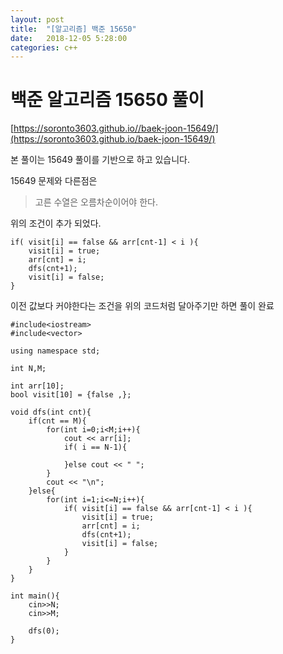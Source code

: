 ```yaml
---
layout: post
title:  "[알고리즘] 백준 15650"
date:   2018-12-05 5:28:00
categories: c++
---
```


# 백준 알고리즘 15650 풀이

[https://soronto3603.github.io//baek-joon-15649/](https://soronto3603.github.io/baek-joon-15649/)

본 풀이는 15649 풀이를 기반으로 하고 있습니다.

15649 문제와 다른점은 

> 고른 수열은 오름차순이어야 한다.

위의 조건이 추가 되었다.

```
if( visit[i] == false && arr[cnt-1] < i ){
    visit[i] = true;
    arr[cnt] = i;
    dfs(cnt+1);
    visit[i] = false; 
}
```

이전 값보다 커야한다는 조건을 위의 코드처럼 달아주기만 하면 풀이 완료

```
#include<iostream>
#include<vector>

using namespace std;

int N,M;

int arr[10];
bool visit[10] = {false ,};

void dfs(int cnt){
    if(cnt == M){
        for(int i=0;i<M;i++){
            cout << arr[i];
            if( i == N-1){

            }else cout << " ";
        }
        cout << "\n";
    }else{
        for(int i=1;i<=N;i++){
            if( visit[i] == false && arr[cnt-1] < i ){
                visit[i] = true;
                arr[cnt] = i;
                dfs(cnt+1);
                visit[i] = false; 
            }
        }
    }
}

int main(){
    cin>>N;
    cin>>M;
   
    dfs(0);
}
```